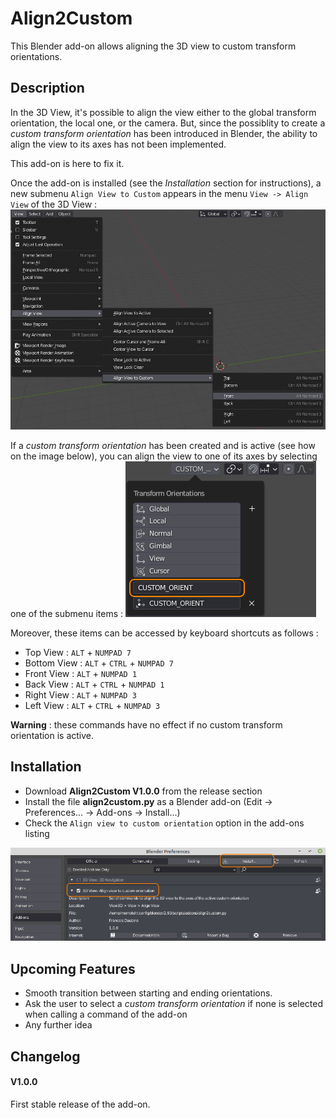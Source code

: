 # Align2Custom

This Blender add-on allows aligning the 3D view to custom transform orientations.


## Description

In the 3D View, it's possible to align the view either to the global transform orientation, the local one, or the camera. But, since the possiblity to create a _custom transform orientation_ has been introduced in Blender, the ability to align the view to its axes has not been implemented.

This add-on is here to fix it.

Once the add-on is installed (see the _Installation_ section for instructions), a new submenu `Align View to Custom` appears in the menu `View -> Align View` of the 3D View :
![alt text](./doc_img/menu_align2custom.png "Align view to custom orientation menu")

If a _custom transform orientation_ has been created and is active (see how on the image below), you can align the view to one of its axes by selecting one of the submenu items :
![alt text](./doc_img/custom_orient_selection.png "Custom transform orientation selection")

Moreover, these items can be accessed by keyboard shortcuts as follows :
 - Top View    : `ALT` + `NUMPAD 7`
 - Bottom View : `ALT` + `CTRL` + `NUMPAD 7`
 - Front View  : `ALT` + `NUMPAD 1`
 - Back View   : `ALT` + `CTRL` + `NUMPAD 1`
 - Right View  : `ALT` + `NUMPAD 3`
 - Left View   : `ALT` + `CTRL` + `NUMPAD 3`

__Warning__ : these commands have no effect if no custom transform orientation is active.


## Installation

 - Download __Align2Custom V1.0.0__ from the release section
 - Install the file __align2custom.py__ as a Blender add-on (Edit -> Preferences... -> Add-ons -> Install...)
 - Check the `Align view to custom orientation` option in the add-ons listing
 
![alt text](./doc_img/install_align2custom.png "Installation instructions")


## Upcoming Features

 - Smooth transition between starting and ending orientations.
 - Ask the user to select a _custom transform orientation_ if none is selected when calling a command of the add-on
 - Any further idea


## Changelog

#### V1.0.0

First stable release of the add-on.

